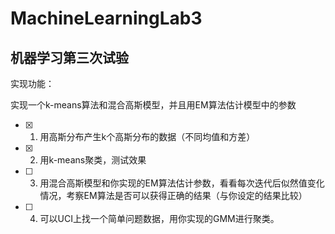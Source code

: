 # MachineLearningLab3

## 机器学习第三次试验

实现功能：

实现一个k-means算法和混合高斯模型，并且用EM算法估计模型中的参数

  - [x] 1. 用高斯分布产生k个高斯分布的数据（不同均值和方差）
  - [x] 2. 用k-means聚类，测试效果
  - [ ] 3. 用混合高斯模型和你实现的EM算法估计参数，看看每次迭代后似然值变化情况，考察EM算法是否可以获得正确的结果（与你设定的结果比较）
  - [ ] 4. 可以UCI上找一个简单问题数据，用你实现的GMM进行聚类。